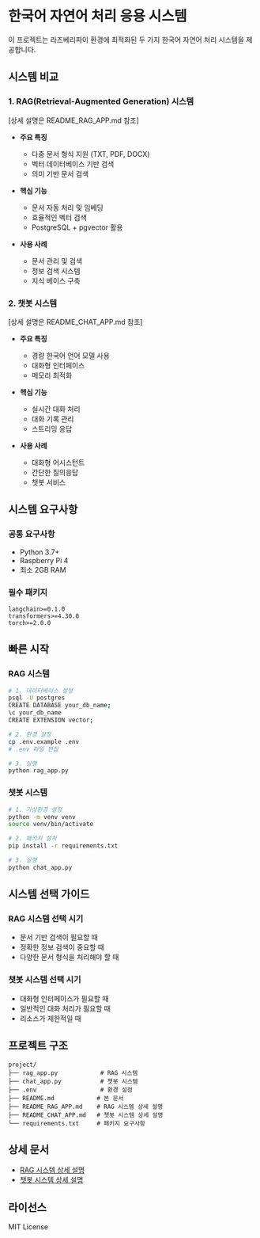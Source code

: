 # 한국어 자연어 처리 응용 시스템

이 프로젝트는 라즈베리파이 환경에 최적화된 두 가지 한국어 자연어 처리 시스템을 제공합니다.

## 시스템 비교

### 1. RAG(Retrieval-Augmented Generation) 시스템
[상세 설명은 README_RAG_APP.md 참조]

- **주요 특징**
  - 다중 문서 형식 지원 (TXT, PDF, DOCX)
  - 벡터 데이터베이스 기반 검색
  - 의미 기반 문서 검색

- **핵심 기능**
  - 문서 자동 처리 및 임베딩
  - 효율적인 벡터 검색
  - PostgreSQL + pgvector 활용

- **사용 사례**
  - 문서 관리 및 검색
  - 정보 검색 시스템
  - 지식 베이스 구축

### 2. 챗봇 시스템
[상세 설명은 README_CHAT_APP.md 참조]

- **주요 특징**
  - 경량 한국어 언어 모델 사용
  - 대화형 인터페이스
  - 메모리 최적화

- **핵심 기능**
  - 실시간 대화 처리
  - 대화 기록 관리
  - 스트리밍 응답

- **사용 사례**
  - 대화형 어시스턴트
  - 간단한 질의응답
  - 챗봇 서비스

## 시스템 요구사항

### 공통 요구사항
- Python 3.7+
- Raspberry Pi 4
- 최소 2GB RAM

### 필수 패키지
```text
langchain>=0.1.0
transformers>=4.30.0
torch>=2.0.0
```

## 빠른 시작

### RAG 시스템
```bash
# 1. 데이터베이스 설정
psql -U postgres
CREATE DATABASE your_db_name;
\c your_db_name
CREATE EXTENSION vector;

# 2. 환경 설정
cp .env.example .env
# .env 파일 편집

# 3. 실행
python rag_app.py
```

### 챗봇 시스템
```bash
# 1. 가상환경 설정
python -m venv venv
source venv/bin/activate

# 2. 패키지 설치
pip install -r requirements.txt

# 3. 실행
python chat_app.py
```

## 시스템 선택 가이드

### RAG 시스템 선택 시기
- 문서 기반 검색이 필요할 때
- 정확한 정보 검색이 중요할 때
- 다양한 문서 형식을 처리해야 할 때

### 챗봇 시스템 선택 시기
- 대화형 인터페이스가 필요할 때
- 일반적인 대화 처리가 필요할 때
- 리소스가 제한적일 때

## 프로젝트 구조
```
project/
├── rag_app.py            # RAG 시스템
├── chat_app.py           # 챗봇 시스템
├── .env                  # 환경 설정
├── README.md            # 본 문서
├── README_RAG_APP.md    # RAG 시스템 상세 설명
├── README_CHAT_APP.md   # 챗봇 시스템 상세 설명
└── requirements.txt     # 패키지 요구사항
```

## 상세 문서
- [RAG 시스템 상세 설명](README_RAG_APP.md)
- [챗봇 시스템 상세 설명](README_CHAT_APP.md)

## 라이선스
MIT License
